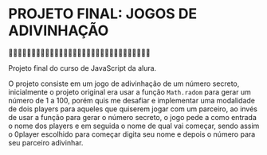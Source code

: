 # PROJETO FINAL: JOGOS DE  ADIVINHAÇÃO



🚀🚀🚀🚀🚀🚀🚀🚀🚀🚀🚀🚀🚀🚀🚀🚀🚀🚀🚀🚀🚀🚀🚀🚀🚀🚀🚀🚀🚀🚀🚀

Projeto final do curso de JavaScript da alura.

O projeto consiste em um jogo de adivinhação de um número secreto, inicialmente o projeto original era usar a função `Math.radom` para gerar um número de 1 a 100, porém quis me desafiar e implementar uma modalidade de dois players para aqueles que quiserem jogar com um parceiro, ao invés de usar a função para gerar o número secreto, o jogo pede a como entrada o nome dos players e em seguida o nome de qual vai começar, sendo assim o 0player escolhido para começar digita seu nome e depois o número para seu parceiro adivinhar.